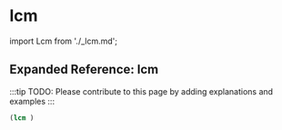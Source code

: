 # lcm

import Lcm from './_lcm.md';

<Lcm />

## Expanded Reference: lcm

:::tip
TODO: Please contribute to this page by adding explanations and examples
:::

```lisp
(lcm )
```
